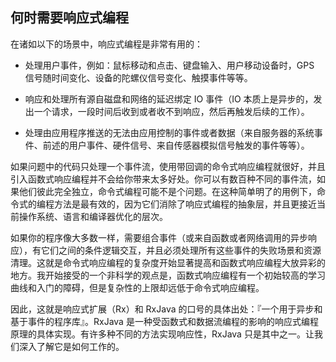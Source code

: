 ## 何时需要响应式编程

在诸如以下的场景中，响应式编程是非常有用的：

- 处理用户事件，例如：鼠标移动和点击、键盘输入、用户移动设备时，GPS 信号随时间变化、设备的陀螺仪信号变化、触摸事件等等。

- 响应和处理所有源自磁盘和网络的延迟绑定 IO 事件（IO 本质上是异步的，发出一个请求，一段时间后收到或者收不到响应，然后再触发后续的工作）。

- 处理由应用程序推送的无法由应用控制的事件或者数据（来自服务器的系统事件、前述的用户事件、硬件信号、来自传感器模拟信号触发的事件等等）。

如果问题中的代码只处理一个事件流，使用带回调的命令式响应编程就很好，并且引入函数式响应编程并不会给你带来太多好处。你可以有数百种不同的事件流，如果他们彼此完全独立，命令式编程可能不是个问题。在这种简单明了的用例下，命令式的编程方法是最有效的，因为它们消除了响应式编程的抽象层，并且更接近当前操作系统、语言和编译器优化的层次。

如果你的程序像大多数一样，需要组合事件（或来自函数或者网络调用的异步响应），有它们之间的条件逻辑交互，并且必须处理所有这些事件的失败场景和资源清理。这就是命令式响应编程的复杂度开始显著提高和函数式响应编程大放异彩的地方。我开始接受的一个非科学的观点是，函数式响应编程有一个初始较高的学习曲线和入门的障碍，但是复杂性的上限却远低于命令式响应编程。

因此，这就是响应式扩展（Rx）和 RxJava 的口号的具体出处：『一个用于异步和基于事件的程序库』。RxJava 是一种受函数式和数据流编程的影响的响应式编程原理的具体实现。有许多种不同的方法实现响应性，RxJava 只是其中之一。让我们深入了解它是如何工作的。